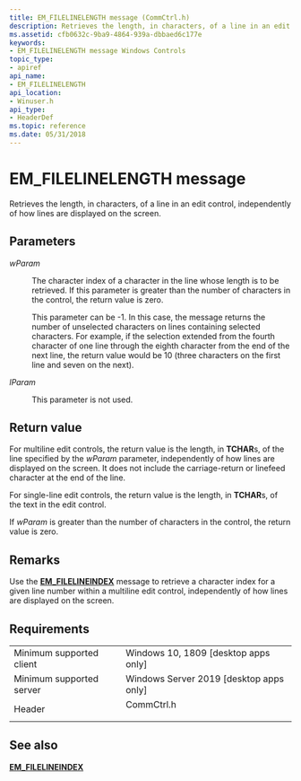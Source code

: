```yaml
---
title: EM_FILELINELENGTH message (CommCtrl.h)
description: Retrieves the length, in characters, of a line in an edit control, independently of how lines are displayed on the screen.
ms.assetid: cfb0632c-9ba9-4864-939a-dbbaed6c177e
keywords:
- EM_FILELINELENGTH message Windows Controls
topic_type:
- apiref
api_name:
- EM_FILELINELENGTH
api_location:
- Winuser.h
api_type:
- HeaderDef
ms.topic: reference
ms.date: 05/31/2018
---
```


# EM\_FILELINELENGTH message

Retrieves the length, in characters, of a line in an edit control, independently of how lines are displayed on the screen.

## Parameters

<dl> <dt>

*wParam* 
</dt> <dd>

The character index of a character in the line whose length is to be retrieved. If this parameter is greater than the number of characters in the control, the return value is zero.

This parameter can be -1. In this case, the message returns the number of unselected characters on lines containing selected characters. For example, if the selection extended from the fourth character of one line through the eighth character from the end of the next line, the return value would be 10 (three characters on the first line and seven on the next).

</dd> <dt>

*lParam* 
</dt> <dd>

This parameter is not used.

</dd> </dl>

## Return value

For multiline edit controls, the return value is the length, in **TCHAR**s, of the line specified by the *wParam* parameter, independently of how lines are displayed on the screen. It does not include the carriage-return or linefeed character at the end of the line.

For single-line edit controls, the return value is the length, in **TCHAR**s, of the text in the edit control.

If *wParam* is greater than the number of characters in the control, the return value is zero.

## Remarks

Use the [**EM\_FILELINEINDEX**](em-lineindex.md) message to retrieve a character index for a given line number within a multiline edit control, independently of how lines are displayed on the screen.

## Requirements



|                                     |                                                                                                          |
|-------------------------------------|----------------------------------------------------------------------------------------------------------|
| Minimum supported client<br/> | Windows 10, 1809 \[desktop apps only\]<br/>                                                           |
| Minimum supported server<br/> | Windows Server 2019 \[desktop apps only\]<br/>                                                     |
| Header<br/>                   | <dl> <dt>CommCtrl.h</dt> </dl> |



## See also

<dl> <dt>

[**EM\_FILELINEINDEX**](em-filelineindex.md)
</dt> </dl>

 

 






